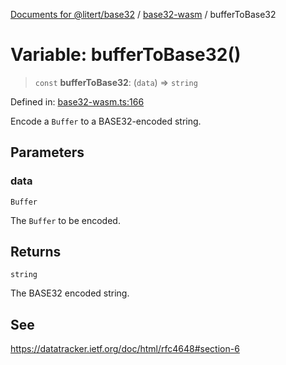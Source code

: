 [Documents for @litert/base32](../../index.md) / [base32-wasm](../index.md) / bufferToBase32

# Variable: bufferToBase32()

> `const` **bufferToBase32**: (`data`) => `string`

Defined in: [base32-wasm.ts:166](https://github.com/litert/base32.js/blob/master/src/lib/base32-wasm.ts#L166)

Encode a `Buffer` to a BASE32-encoded string.

## Parameters

### data

`Buffer`

The `Buffer` to be encoded.

## Returns

`string`

The BASE32 encoded string.

## See

https://datatracker.ietf.org/doc/html/rfc4648#section-6
